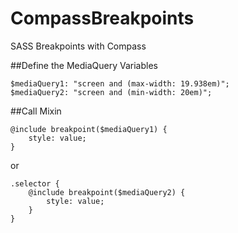 CompassBreakpoints
==================

SASS Breakpoints with Compass

##Define the MediaQuery Variables
```
$mediaQuery1: "screen and (max-width: 19.938em)";
$mediaQuery2: "screen and (min-width: 20em)";
```

##Call Mixin
```
@include breakpoint($mediaQuery1) {
	style: value;
}
```

or

```
.selector {
	@include breakpoint($mediaQuery2) {
		style: value;
	}
}
```